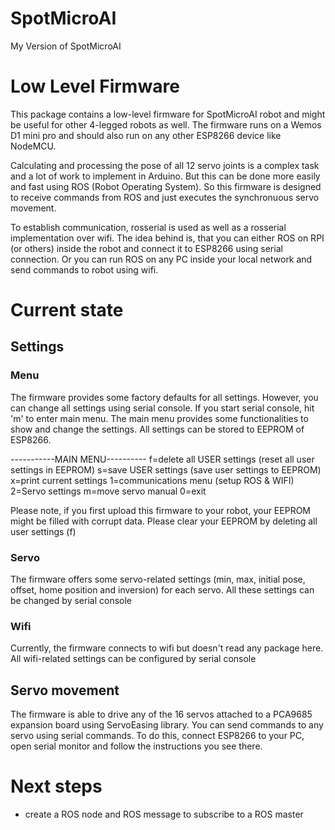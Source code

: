 # SpotMicroAI 
 My Version of SpotMicroAI

# Low Level Firmware
 This package contains a low-level firmware for SpotMicroAI robot and might be useful for other 4-legged robots as well.
 The firmware runs on a Wemos D1 mini pro and should also run on any other ESP8266 device like NodeMCU.
 
 Calculating and processing the pose of all 12 servo joints is a complex task and a lot of work to implement in Arduino.
 But this can be done more easily and fast using ROS (Robot Operating System). So this firmware is designed to receive commands
 from ROS and just executes the synchronuous servo movement.
 
 To establish communication, rosserial is used as well as a rosserial implementation over wifi. The idea behind is, that you can either ROS on 
 RPI (or others) inside the robot and connect it to ESP8266 using serial connection. Or you can run ROS on any PC inside your local network and send
 commands to robot using wifi.

# Current state
## Settings
### Menu
The firmware provides some factory defaults for all settings. However, you can change all settings using serial console. If you start serial console, hit 'm' to enter main menu. The main menu provides some functionalities to show and change the settings. All settings can be stored to EEPROM of ESP8266.

-----------MAIN MENU----------
f=delete all USER settings (reset all user settings in EEPROM)
s=save USER settings (save user settings to EEPROM)
x=print current settings
1=communications menu (setup ROS & WIFI)
2=Servo settings
m=move servo manual
0=exit

Please note, if you first upload this firmware to your robot, your EEPROM might be filled with corrupt data. Please clear your EEPROM by deleting all user settings (f)
### Servo
 The firmware offers some servo-related settings (min, max, initial pose, offset, home position and inversion) for each servo. All these settings can be changed by serial console
 
### Wifi
 Currently, the firmware connects to wifi but doesn't read any package here. All wifi-related settings can be configured by serial console 

## Servo movement
 The firmware is able to drive any of the 16 servos attached to a PCA9685 expansion board using ServoEasing library.
 You can send commands to any servo using serial commands. To do this, connect ESP8266 to your PC, open serial monitor 
 and follow the instructions you see there.
 

 
# Next steps
- create a ROS node and ROS message to subscribe to a ROS master